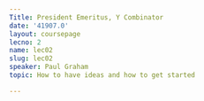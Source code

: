 ```yaml
---
Title: President Emeritus, Y Combinator
date: '41907.0'
layout: coursepage
lecno: 2
name: lec02
slug: lec02
speaker: Paul Graham
topic: How to have ideas and how to get started

---
```

